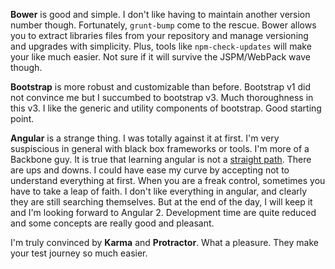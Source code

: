 **Bower** is good and simple. I don't like having to maintain another version number though. Fortunately, `grunt-bump` come to the rescue. Bower allows you 
to extract libraries files from your repository and manage versioning and upgrades with simplicity. Plus, tools like `npm-check-updates` will make your like much easier. Not sure if it will survive the JSPM/WebPack wave though.  

**Bootstrap** is more robust and customizable than before. Bootstrap v1 did not convince me but I succumbed to bootstrap v3. Much thoroughness in this v3. I like the generic and utility components of bootstrap. Good starting point. 

**Angular** is a strange thing. I was totally against it at first. I'm very suspiscious in general with black box frameworks or tools. I'm more of a Backbone guy. It is true that learning angular is not a [straight path](http://www.google.fr/url?source=imglanding&ct=img&q=http://www.bennadel.com/resources/uploads/2013/feelings_about_angularjs_over_time.png&sa=X&ei=E89UVdjrEoS0UdvPgJAI&ved=0CAkQ8wc&usg=AFQjCNG_h7OAtthWp-Ed2JWUk1kcGYppbQ). 
There are ups and downs. I could have ease my curve by accepting not to understand everything at first. When you are a freak control, sometimes you have to take a leap of faith. I don't like everything in angular, and clearly they are still searching themselves. But at the end of the day, I will keep it and I'm looking forward to Angular 2. Development time are quite reduced and some concepts are really good and pleasant. 

I'm truly convinced by **Karma** and **Protractor**. What a pleasure. They make your test journey so much easier.